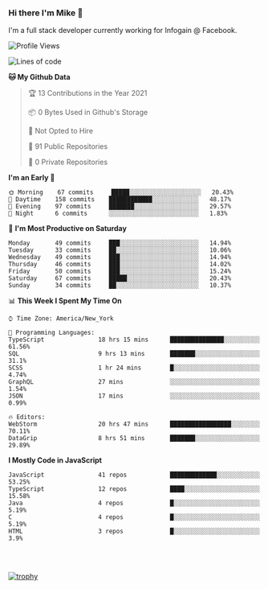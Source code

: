 ### Hi there I'm Mike 👋
I'm a full stack developer currently working for Infogain @ Facebook.

<!--START_SECTION:waka-->
![Profile Views](http://img.shields.io/badge/Profile%20Views-0-blue)

![Lines of code](https://img.shields.io/badge/From%20Hello%20World%20I%27ve%20Written-1.2%20million%20lines%20of%20code-blue)

**🐱 My Github Data** 

> 🏆 13 Contributions in the Year 2021
 > 
> 📦 0 Bytes Used in Github's Storage 
 > 
> 🚫 Not Opted to Hire
 > 
> 📜 91 Public Repositories 
 > 
> 🔑 0 Private Repositories  
 > 
**I'm an Early 🐤** 

```text
🌞 Morning    67 commits     █████░░░░░░░░░░░░░░░░░░░░   20.43% 
🌆 Daytime    158 commits    ████████████░░░░░░░░░░░░░   48.17% 
🌃 Evening    97 commits     ███████░░░░░░░░░░░░░░░░░░   29.57% 
🌙 Night      6 commits      ░░░░░░░░░░░░░░░░░░░░░░░░░   1.83%

```
📅 **I'm Most Productive on Saturday** 

```text
Monday       49 commits     ███░░░░░░░░░░░░░░░░░░░░░░   14.94% 
Tuesday      33 commits     ██░░░░░░░░░░░░░░░░░░░░░░░   10.06% 
Wednesday    49 commits     ███░░░░░░░░░░░░░░░░░░░░░░   14.94% 
Thursday     46 commits     ███░░░░░░░░░░░░░░░░░░░░░░   14.02% 
Friday       50 commits     ███░░░░░░░░░░░░░░░░░░░░░░   15.24% 
Saturday     67 commits     █████░░░░░░░░░░░░░░░░░░░░   20.43% 
Sunday       34 commits     ██░░░░░░░░░░░░░░░░░░░░░░░   10.37%

```


📊 **This Week I Spent My Time On** 

```text
⌚︎ Time Zone: America/New_York

💬 Programming Languages: 
TypeScript               18 hrs 15 mins      ███████████████░░░░░░░░░░   61.56% 
SQL                      9 hrs 13 mins       ███████░░░░░░░░░░░░░░░░░░   31.1% 
SCSS                     1 hr 24 mins        █░░░░░░░░░░░░░░░░░░░░░░░░   4.74% 
GraphQL                  27 mins             ░░░░░░░░░░░░░░░░░░░░░░░░░   1.54% 
JSON                     17 mins             ░░░░░░░░░░░░░░░░░░░░░░░░░   0.99%

🔥 Editors: 
WebStorm                 20 hrs 47 mins      █████████████████░░░░░░░░   70.11% 
DataGrip                 8 hrs 51 mins       ███████░░░░░░░░░░░░░░░░░░   29.89%

```

**I Mostly Code in JavaScript** 

```text
JavaScript               41 repos            █████████████░░░░░░░░░░░░   53.25% 
TypeScript               12 repos            ████░░░░░░░░░░░░░░░░░░░░░   15.58% 
Java                     4 repos             █░░░░░░░░░░░░░░░░░░░░░░░░   5.19% 
C                        4 repos             █░░░░░░░░░░░░░░░░░░░░░░░░   5.19% 
HTML                     3 repos             █░░░░░░░░░░░░░░░░░░░░░░░░   3.9%

```



<!--END_SECTION:waka-->

##### &nbsp;
[![trophy](https://github-profile-trophy.vercel.app/?username=uptonm&theme=dracula)](https://github.com/ryo-ma/github-profile-trophy)
